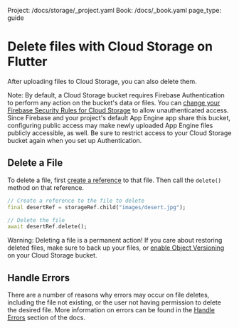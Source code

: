 Project: /docs/storage/_project.yaml
Book: /docs/_book.yaml
page_type: guide

<link rel="stylesheet" type="text/css" href="/styles/docs.css" />

# Delete files with Cloud Storage on Flutter

After uploading files to Cloud Storage, you can also delete them.

Note: By default, a Cloud Storage bucket requires Firebase Authentication to
perform any action on the bucket's data or files. You can
[change your Firebase Security Rules for Cloud Storage](/docs/storage/security/rules-conditions#public)
to allow unauthenticated access. Since Firebase and your project's default
App Engine app share this bucket, configuring public access may make newly
uploaded App Engine files publicly accessible, as well. Be sure to restrict
access to your Cloud Storage bucket again when you set up Authentication.


## Delete a File

To delete a file, first [create a reference](create-reference)
to that file. Then call the `delete()` method on that reference.

```dart
// Create a reference to the file to delete
final desertRef = storageRef.child("images/desert.jpg");

// Delete the file
await desertRef.delete();
```

Warning: Deleting a file is a permanent action! If you care about restoring
deleted files, make sure to back up your files, or
[enable Object Versioning](https://cloud.google.com/storage/docs/using-object-versioning#set)
on your Cloud Storage bucket.


## Handle Errors

There are a number of reasons why errors may occur on file deletes,
including the file not existing, or the user not having permission
to delete the desired file. More information on errors can be found in the
[Handle Errors](handle-errors) section of the docs.
